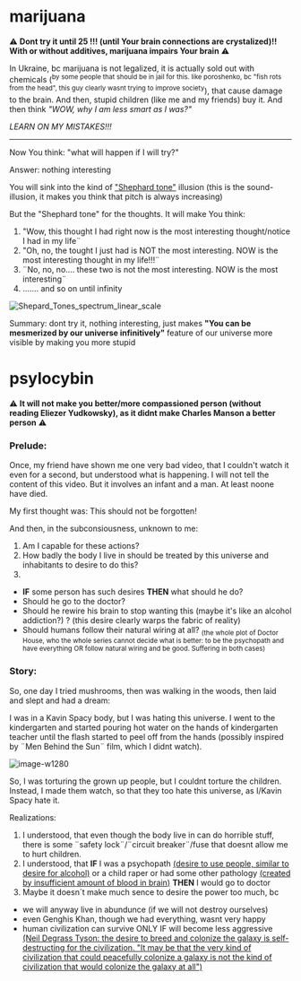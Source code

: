 # marijuana

⚠️ **Dont try it until 25 !!! (until Your brain connections are crystalized)!! With or without additives, marijuana impairs Your brain** ⚠️

In Ukraine, bc marijuana is not legalized, it is actually sold out with chemicals (<sup>by some people that should be in jail for this. like poroshenko, bc "fish rots from the head", this guy clearly wasnt trying to improve society</sup>), that cause damage to the brain. And then, stupid children (like me and my friends) buy it. And then think *"WOW, why I am less smart as I was?"*

*LEARN ON MY MISTAKES!!!*

--------

Now You think: "what will happen if I will try?"

Answer: nothing interesting

You will sink into the kind of ["Shephard tone"](https://en.m.wikipedia.org/wiki/Shepard_tone) illusion (this is the sound-illusion, it makes you think that pitch is always increasing)

But the "Shephard tone" for the thoughts. It will make You think:

1. "Wow, this thought I had right now is the most interesting thought/notice I had in my life¨
2. "Oh, no, the tought I just had is NOT the most interesting. NOW is the most interesting thought in my life!!!¨
3. ¨No, no, no.... these two is not the most interesting. NOW is the most interesting¨
4. ....... and so on until infinity

![Shepard_Tones_spectrum_linear_scale](https://user-images.githubusercontent.com/7573215/233840358-6e453cb9-545d-4a61-b64c-ba4c280c66f3.png)

Summary: dont try it, nothing interesting, just makes **"You can be mesmerized by our universe infinitively"** feature of our universe more visible by making you more stupid

# psylocybin

⚠️ **It will not make you better/more compassioned person (without reading Eliezer Yudkowsky), as it didnt make Charles Manson a better person** ⚠️

### Prelude: 

Once, my friend have shown me one very bad video, that I couldn't watch it even for a second, but understood what is happening. I will not tell the content of this video. But it involves an infant and a man. At least noone have died.

My first thought was: This should not be forgotten!

And then, in the subconsiousness, unknown to me:
1. Am I capable for these actions?
2. How badly the body I live in should be treated by this universe and inhabitants to desire to do this?
3. 
  - **IF** some person has such desires **THEN** what should he do?
  - Should he go to the doctor?
  - Should he rewire his brain to stop wanting this (maybe it's like an alcohol addiction?) ? (this desire clearly warps the fabric of reality)
  - Should humans follow their natural wiring at all? <sub>(the whole plot of Doctor House, who the whole series cannot decide what is better: to be the psychopath and have everything OR follow natural wiring and be good. Suffering in both cases)</sub>

### Story:

So, one day I tried mushrooms, then was walking in the woods, then laid and slept and had a dream:

I was in a Kavin Spacy body, but I was hating this universe. I went to the kindergarten and started pouring hot water on the hands of kindergarten teacher until the flash started to peel off from the hands (possibly inspired by ¨Men Behind the Sun¨ film, which I didnt watch). 

![image-w1280](https://user-images.githubusercontent.com/7573215/233848206-ed86d88e-5924-43f0-bb6a-b234b36e1684.jpg)

So, I was torturing the grown up people, but I couldnt torture the children. Instead, I made them watch, so that they too hate this universe, as I/Kavin Spacy hate it.

Realizations:

1. I understood, that even though the body live in can do horrible stuff, there is some ¨safety lock¨/¨circuit breaker¨/fuse that doesnt allow me to hurt children. 
2. I understood, that **IF** I was a psychopath [(desire to use people, similar to desire for alcohol)](https://www.youtube.com/watch?v=bdPMUX8_8Ms) or a child raper or had some other pathology [(created by insufficient amount of blood in brain)](https://www.youtube.com/watch?v=esPRsT-lmw8) **THEN** I would go to doctor
3. Maybe it doesn´t make much sence to desire the power too much, bc
  - we will anyway live in abundunce (if we will not destroy ourselves)
  - even Genghis Khan, though we had everything, wasnt very happy
  - human civilization can survive ONLY IF will become less aggressive [(Neil Degrass Tyson: the desire to breed and colonize the galaxy is self-destructing for the civilization. "It may be that the very kind of civilization that could peacefully colonize a galaxy is not the kind of civilization that would colonize the galaxy at all")](https://www.youtube.com/watch?v=cDut-A2GtLA)
